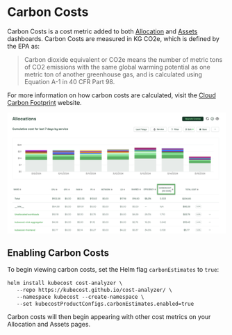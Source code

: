 # Carbon Costs

Carbon Costs is a cost metric added to both [Allocation](/using-kubecost/navigating-the-kubecost-ui/cost-allocation/README.md) and [Assets](/using-kubecost/navigating-the-kubecost-ui/assets.md) dashboards. Carbon Costs are measured in KG CO2e, which is defined by the EPA as:

> Carbon dioxide equivalent or CO2e means the number of metric tons of CO2 emissions with the same global warming potential as one metric ton of another greenhouse gas, and is calculated using Equation A-1 in 40 CFR Part 98.

For more information on how carbon costs are calculated, visit the [Cloud Carbon Footprint](https://www.cloudcarbonfootprint.org/) website.

![Carbon Costs column](/images/carboncosts.png)

## Enabling Carbon Costs

To begin viewing carbon costs, set the Helm flag `carbonEstimates` to `true`:

```
helm install kubecost cost-analyzer \
   --repo https://kubecost.github.io/cost-analyzer/ \
   --namespace kubecost --create-namespace \
   --set kubecostProductConfigs.carbonEstimates.enabled=true
```

Carbon costs will then begin appearing with other cost metrics on your Allocation and Assets pages.
